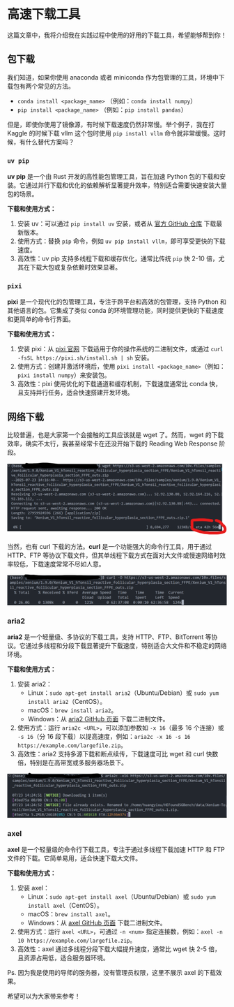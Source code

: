 # 高速下载工具

这篇文章中，我将介绍我在实践过程中使用的好用的下载工具，希望能够帮到你！

## 包下载
我们知道，如果你使用 anaconda 或者 miniconda 作为包管理的工具，环境中下载包有两个常见的方法。
- `conda install <package_name>` （例如：`conda install numpy`）  
- `pip install <package_name>` （例如：`pip install pandas`）

但是，即使你使用了镜像源，有时候下载速度仍然非常慢。举个例子，我在打 Kaggle 的时候下载 vllm 这个包时使用 `pip install vllm` 命令就非常缓慢。这时候，有什么替代方案吗？

### `uv pip`
**uv pip** 是一个由 Rust 开发的高性能包管理工具，旨在加速 Python 包的下载和安装。它通过并行下载和优化的依赖解析显著提升效率，特别适合需要快速安装大量包的场景。

**下载和使用方式：**
1. 安装 uv：可以通过 `pip install uv` 安装，或者从 [官方 GitHub 仓库](https://github.com/astral-sh/uv) 下载最新版本。
2. 使用方式：替换 `pip` 命令，例如 `uv pip install vllm`，即可享受更快的下载速度。
3. 高效性：uv pip 支持多线程下载和缓存优化，通常比传统 `pip` 快 2-10 倍，尤其在下载大包或复杂依赖时效果显著。

### `pixi`
**pixi** 是一个现代化的包管理工具，专注于跨平台和高效的包管理，支持 Python 和其他语言的包。它集成了类似 conda 的环境管理功能，同时提供更快的下载速度和更简单的命令行界面。

**下载和使用方式：**
1. 安装 pixi：从 [pixi 官网](https://pixi.sh/) 下载适用于你的操作系统的二进制文件，或通过 `curl -fsSL https://pixi.sh/install.sh | sh` 安装。
2. 使用方式：创建并激活环境后，使用 `pixi install <package_name>`（例如：`pixi install numpy`）来安装包。
3. 高效性：pixi 使用优化的下载通道和缓存机制，下载速度通常比 conda 快，且支持并行任务，适合快速搭建开发环境。

## 网络下载

比较普遍，也是大家第一个会接触的工具应该就是 wget 了。然而，wget 的下载效率，确实不太行，我甚至经常卡在还没开始下载的 Reading Web Response 阶段。

![wget 下载](image/image-2.png)

当然，也有 curl 下载的方法。**curl** 是一个功能强大的命令行工具，用于通过 HTTP、FTP 等协议下载文件，但其单线程下载方式在面对大文件或慢速网络时效率较低，下载速度常常不尽如人意。

![curl 下载](image/image-1.png)

### aria2
**aria2** 是一个轻量级、多协议的下载工具，支持 HTTP、FTP、BitTorrent 等协议。它通过多线程和分段下载显著提升下载速度，特别适合大文件和不稳定的网络环境。

**下载和使用方式：**
1. 安装 aria2：
   - Linux：`sudo apt-get install aria2`（Ubuntu/Debian）或 `sudo yum install aria2`（CentOS）。
   - macOS：`brew install aria2`。
   - Windows：从 [aria2 GitHub 页面](https://github.com/aria2/aria2) 下载二进制文件。
2. 使用方式：运行 `aria2c <URL>`，可以添加参数如 `-x 16`（最多 16 个连接）或 `-s 16`（分 16 段下载）以提高速度，例如：`aria2c -x 16 -s 16 https://example.com/largefile.zip`。
3. 高效性：aria2 支持多源下载和断点续传，下载速度可比 wget 和 curl 快数倍，特别是在高带宽或多服务器场景下。

![aria2 下载](image/image-3.png)

### axel
**axel** 是一个轻量级的命令行下载工具，专注于通过多线程下载加速 HTTP 和 FTP 文件的下载。它简单易用，适合快速下载大文件。

**下载和使用方式：**
1. 安装 axel：
   - Linux：`sudo apt-get install axel`（Ubuntu/Debian）或 `sudo yum install axel`（CentOS）。
   - macOS：`brew install axel`。
   - Windows：从 [axel GitHub 页面](https://github.com/axel-download-accelerator/axel) 下载二进制文件。
2. 使用方式：运行 `axel <URL>`，可通过 `-n <num>` 指定连接数，例如：`axel -n 10 https://example.com/largefile.zip`。
3. 高效性：axel 通过多线程分段下载大幅提升速度，通常比 wget 快 2-5 倍，且资源占用低，适合服务器环境。

Ps. 因为我是使用的导师的服务器，没有管理员权限，这里不展示 axel 的下载效果。

希望可以为大家带来参考！
